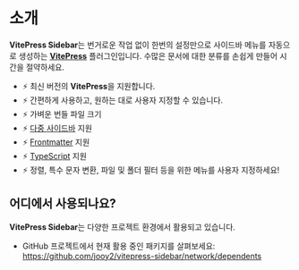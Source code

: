 # 소개

**VitePress Sidebar**는 번거로운 작업 없이 한번의 설정만으로 사이드바 메뉴를 자동으로 생성하는 **[VitePress](https://vitepress.dev)** 플러그인입니다. 수많은 문서에 대한 분류를 손쉽게 만들어 시간을 절약하세요.

- ⚡️ 최신 버전의 **VitePress**을 지원합니다.
- ⚡️ 간편하게 사용하고, 원하는 대로 사용자 지정할 수 있습니다.
- ⚡️ 가벼운 번들 파일 크기
- ⚡️ [다중 사이드바](https://vitepress.dev/reference/default-theme-sidebar#multiple-sidebars) 지원
- ⚡️ [Frontmatter](https://vitepress.dev/guide/frontmatter) 지원
- ⚡️ [TypeScript](https://www.typescriptlang.org) 지원
- ⚡️ 정렬, 특수 문자 변환, 파일 및 폴더 필터 등을 위한 메뉴를 사용자 지정하세요!

## 어디에서 사용되나요?

**VitePress Sidebar**는 다양한 프로젝트 환경에서 활용되고 있습니다.

- GitHub 프로젝트에서 현재 활용 중인 패키지를 살펴보세요: https://github.com/jooy2/vitepress-sidebar/network/dependents
